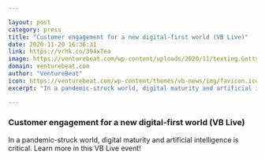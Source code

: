```yaml
---

layout: post
category: press
title: "Customer engagement for a new digital-first world (VB Live)"
date: 2020-11-20 16:36:31
link: https://vrhk.co/394xTea
image: https://venturebeat.com/wp-content/uploads/2020/11/texting.GettyImages-1164608073.jpg?w=1200&strip=all
domain: venturebeat.com
author: "VentureBeat"
icon: https://venturebeat.com/wp-content/themes/vb-news/img/favicon.ico
excerpt: "In a pandemic-struck world, digital maturity and artificial intelligence is critical. Learn more in this VB Live event!"

---
```


### Customer engagement for a new digital-first world (VB Live)

In a pandemic-struck world, digital maturity and artificial intelligence is critical. Learn more in this VB Live event!